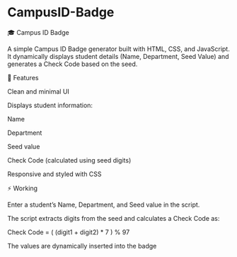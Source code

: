 # CampusID-Badge
🎓 Campus ID Badge

A simple Campus ID Badge generator built with HTML, CSS, and JavaScript.
It dynamically displays student details (Name, Department, Seed Value) and generates a Check Code based on the seed.

🚀 Features

Clean and minimal UI

Displays student information:

Name

Department

Seed value

Check Code (calculated using seed digits)

Responsive and styled with CSS

⚡ Working

Enter a student’s Name, Department, and Seed value in the script.

The script extracts digits from the seed and calculates a Check Code as:

Check Code = ( (digit1 + digit2) * 7 ) % 97


The values are dynamically inserted into the badge
